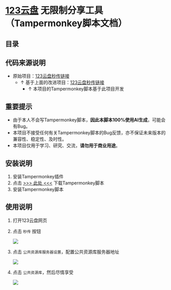 # [123云盘](https://www.123pan.com) 无限制分享工具（Tampermonkey脚本文档）

## 目录


## 代码来源说明

- 原始项目：[123云盘秒传链接](https://greasyfork.org/zh-CN/scripts/525210-123%E4%BA%91%E7%9B%98%E7%A7%92%E4%BC%A0%E9%93%BE%E6%8E%A5)
  - ↑ 基于上面的改进项目：[123云盘秒传链接](https://greasyfork.org/zh-CN/scripts/536660-123%E4%BA%91%E7%9B%98%E7%A7%92%E4%BC%A0%E9%93%BE%E6%8E%A5)
    - ↑ 本项目的Tampermonkey脚本基于此项目开发

## 重要提示

- 由于本人不会写Tampermonkey脚本，**因此本脚本100%使用AI生成**，可能会有Bug。
- 本项目不接受任何有关Tampermonkey脚本的Bug反馈，亦不保证未来版本的兼容性、稳定性、及时性。
- 本项目仅用于学习、研究、交流，**请勿用于商业用途**。

## 安装说明

1. 安装Tampermonkey插件
2. 点击 [>>> 此处 <<<]([URL_ADDRESS.com/realcwj/123Pan-Unlimited-Share/raw/main/TAMPORMONKEY_TUTORIAL/123Pan%20Unlimited%20Share.user.js](https://raw.githubusercontent.com/realcwj/123Pan-Unlimited-Share/refs/heads/main/Tampermonkey.js)) 下载Tampermonkey脚本
3. 安装Tampermonkey脚本

## 使用说明

1. 打开123云盘网页

2. 点击 `秒传` 按钮

    ![](images/TAMPORMONKEY_TUTORIAL/MENU.png)

3. 点击 `公共资源库服务器设置`，配置公共资源库服务器地址

    ![](images/TAMPORMONKEY_TUTORIAL/SETTING.png)

4. 点击 `公共资源库`，然后尽情享受

    ![](images/TAMPORMONKEY_TUTORIAL/PUBLIC_SHARE.png)